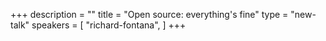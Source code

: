 +++
description = ""
title = "Open source: everything's fine"
type = "new-talk"
speakers = [
        "richard-fontana",
]
+++